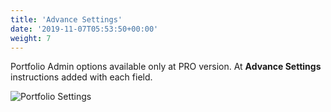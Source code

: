 ```yaml
---
title: 'Advance Settings'
date: '2019-11-07T05:53:50+00:00'
weight: 7
---
```


Portfolio Admin options available only at PRO version. At **Advance Settings** instructions added with each field.

![Portfolio Settings](../images/Portfolio_Advanced_Settings.png)